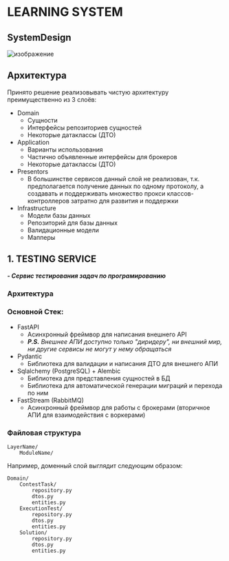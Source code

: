 # LEARNING SYSTEM

## SystemDesign
![изображение](https://github.com/user-attachments/assets/b165c2cc-bc8b-45a4-a650-a141073bc481)

## Архитектура
Принято решение реализовывать чистую архитектуру преимущественно из 3 слоёв:
* Domain
  * Сущности
  * Интерфейсы репозиториев сущностей
  * Некоторые датаклассы (ДТО)
* Application
  * Варианты использования
  * Частично объявленные интерфейсы для брокеров
  * Некоторые датаклассы (ДТО)
* Presentors
  * В большинстве сервисов данный слой не реализован, т.к. предполагается получение данных по одному протоколу, а создавать и поддерживать множество прокси классов-контроллеров затратно для развития и поддержки
* Infrastructure
  * Модели базы данных
  * Репозиторий для базы данных
  * Валидационные модели
  * Мапперы

## 1. TESTING SERVICE
_**- Сервис тестирования задач по програмированию**_

### Архитектура 


### Основной Стек:

* FastAPI
  * Асинхронный фреймвор для написания внешнего API
  * _**P.S.** Внешнее АПИ доступно только "диридеру", ни внешний мир, ни другие сервисы не могут у нему обращаться_
* Pydantic
  * Библиотека для валидации и написания ДТО для внешнего АПИ
* Sqlalchemy (PostgreSQL) + Alembic
  * Библиотека для представления сущностей в БД
  * Библиотека для автоматической генерации миграций и перехода по ним 
* FastStream (RabbitMQ)
  * Асинхронный фреймвор для работы с брокерами (вторичное АПИ для взаимодействия с воркерами)
 
### Файловая структура
``` 
LayerName/
    ModuleName/
```

Например, доменный слой выглядит следующим образом:
```
Domain/
    ContestTask/
        repository.py
        dtos.py
        entities.py            
    ExecutionTest/
        repository.py
        dtos.py
        entities.py        
    Solution/
        repository.py
        dtos.py
        entities.py  
```
